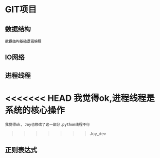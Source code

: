 # GIT项目

## 数据结构
    数据结构基础逻辑编程
## IO网络

## 进程线程
<<<<<<< HEAD
    我觉得ok,进程线程是系统的核心操作
=======
    我觉得ok, Joy也修改了这一部分,python线程不行
>>>>>>> Joy_dev

## 正则表达式